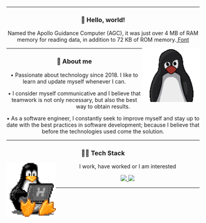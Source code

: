 <hr />
<div align="center">
  <h3>🖖 Hello, world!</h3>
  <p>
    Named the Apollo Guidance Computer (AGC), it was just over 4 MB of RAM
    memory for reading data, in addition to 72 KB of ROM memory.<a
      href="https://canalte.ch/cp2/p3d05"
    >
      Font</a
    >
  </p>
  <img height="140" align="right" src="./assets/tux.gif" />
</div>
<hr />
<div align="center">
  <h3>🧐 About me</h3>
  <p>• Passionate about technology since 2018. I like to learn and update myself whenever I can.</p>
  <p>• I consider myself communicative and I believe that teamwork is not only necessary, but also the best way to obtain results.</p>
  <p>• As a software engineer, I constantly seek to improve myself and stay up to date with the best practices in software development; because I believe that before the technologies used come the solution.</p>
</div>
<hr />
<div align="center">
  <h3>👨‍💻 Tech Stack</h3>
  <img height="140" align="left" src="./assets/tux-2.gif" />
  <div align="center">
    <p>I work, have worked or I am interested</p>
    <a href="https://skillicons.dev">
      <img
        height="40em"
        src="https://skillicons.dev/icons?i=nodejs,mongo,sequelize,postgresql,react,javascript,typescript,bootstrap,sass,html,css"
      />
      <img
        height="40em"
        src="https://skillicons.dev/icons?i=c,python,git,github,md,linux,figma,vscode,docker,postman"
      />
    </a>
  </div>
  <hr />
</div>
